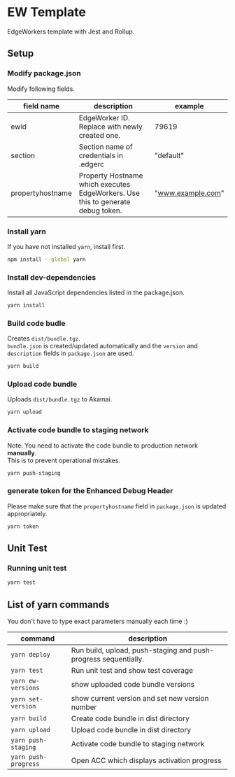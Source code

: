 # EW Template
EdgeWorkers template with Jest and Rollup.

## Setup
### Modify package.json
Modify following fields.

| field name | description | example |
|---|---|---|
| ewid | EdgeWorker ID. Replace with newly created one. | 79619 |
| section | Section name of credentials in .edgerc | "default" |
| propertyhostname | Property Hostname which executes EdgeWorkers. Use this to generate debug token. | "www.example.com" |

### Install yarn
If you have not installed `yarn`, install first.

```bash
npm install --global yarn
```

### Install dev-dependencies
Install all JavaScript dependencies listed in the package.json.
```bash
yarn install
```

### Build code budle
Creates `dist/bundle.tgz`.  
`bundle.json` is created/updated automatically and the `version` and `description` fields in `package.json` are used.
```bash
yarn build
```

### Upload code bundle
Uploads `dist/bundle.tgz` to Akamai.
```bash
yarn upload
```

### Activate code bundle to staging network
Note: You need to activate the code bundle to production network **manually**.  
This is to prevent operational mistakes.
```bash
yarn push-staging
```

### generate token for the Enhanced Debug Header
Please make sure that the `propertyhostname` field in `package.json` is updated appropriately.
```bash
yarn token
```

## Unit Test
### Running unit test
```bash
yarn test
```

## List of yarn commands
You don't have to type exact parameters manually each time :)

| command | description |
| --- | --- |
| `yarn deploy` | Run build, upload, push-staging and push-progress sequentially. |
| `yarn test` | Run unit test and show test coverage |
| `yarn ew-versions` | show uploaded code bundle versions |
| `yarn set-version` | show current version and set new version number |
| `yarn build` | Create code bundle in dist directory |
| `yarn upload` | Upload code bundle in dist directory |
| `yarn push-staging` | Activate code bundle to staging network |
| `yarn push-progress` | Open ACC which displays activation progress |
